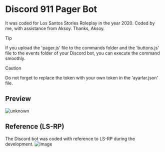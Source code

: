 # Discord 911 Pager Bot

It was coded for Los Santos Stories Roleplay in the year 2020. Coded by me, with assistance from Aksoy. Thanks, Aksoy.

> [!TIP]
> If you upload the 'pager.js' file to the commands folder and the 'buttons.js' file to the events folder of your Discord bot, you can execute the command smoothly.

> [!CAUTION]
> Do not forget to replace the token with your own token in the 'ayarlar.json' file.

## Preview
![unknown](https://github.com/ulasbayraktar/pager-bot/assets/73671806/df0536ae-db42-4cea-9e5e-82deab6bbf26)


## Reference (LS-RP)

The Discord bot was coded with reference to LS-RP during the development.
![image](https://github.com/ulasbayraktar/pager-bot/assets/73671806/7130ba75-89f7-4910-b9c1-f7a9a8fd4b88)

